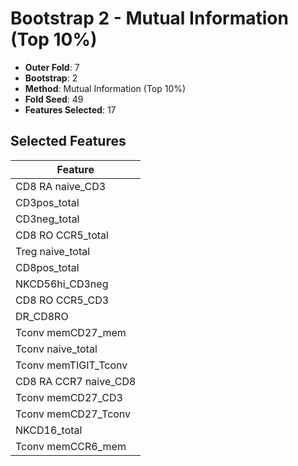 # Bootstrap 2 - Mutual Information (Top 10%)

- **Outer Fold**: 7
- **Bootstrap**: 2
- **Method**: Mutual Information (Top 10%)
- **Fold Seed**: 49
- **Features Selected**: 17

## Selected Features

| Feature |
|---------|
| CD8 RA naive_CD3 |
| CD3pos_total |
| CD3neg_total |
| CD8 RO CCR5_total |
| Treg naive_total |
| CD8pos_total |
| NKCD56hi_CD3neg |
| CD8 RO CCR5_CD3 |
| DR_CD8RO |
| Tconv memCD27_mem |
| Tconv naive_total |
| Tconv memTIGIT_Tconv |
| CD8 RA CCR7 naive_CD8 |
| Tconv memCD27_CD3 |
| Tconv memCD27_Tconv |
| NKCD16_total |
| Tconv memCCR6_mem |
